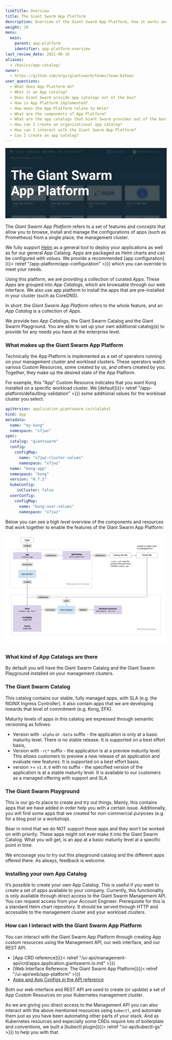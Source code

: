 ```yaml
---
linkTitle: Overview
title: The Giant Swarm App Platform
description: Overview of the Giant Swarm App Platform, how it works and what to expect.
weight: 10
menu:
  main:
    parent: app-platform
    identifier: app-platform-overview
last_review_date: 2021-06-16
aliases:
  - /basics/app-catalog/
owner:
  - https://github.com/orgs/giantswarm/teams/team-batman
user_questions:
  - What does App Platform do?
  - What is an App Catalog?
  - Does Giant Swarm provide app catalogs out of the box?
  - How is App Platform implemented?
  - How does the App Platform relate to Helm?
  - What are the components of App Platform?
  - What are the app catalogs that Giant Swarm provides out of the box?
  - How can I create an organizational app catalog?
  - How can I interact with the Giant Swarm App Platform?
  - Can I create an app catalog?
---
```


![A large image with the words "The Giant Swarm App Platform" prominently visible over a screenshot of a list of apps](app-platform-header.png)

The _Giant Swarm App Platform_ refers to a set of features and concepts that allow
you to browse, install and manage the configurations of apps (such as Prometheus)
from a single place; the management cluster.

We fully support [Helm](https://helm.sh/) as a general tool to deploy your applications as well as for our general App Catalog. Apps are packaged as Helm charts and can be configured with _values_. We provide a recommended
[app configuration]({{< relref "/app-platform/app-configuration" >}}) which you can override to meet your needs.

Using this platform, we are providing a collection of curated _Apps_. These _Apps_ are grouped into _App Catalogs_, which are browsable through our web interface.
We also use app platform to install the apps that are pre-installed in your cluster (such as CoreDNS).

In short: the _Giant Swarm App Platform_ refers to the whole feature, and an _App Catalog_ is a collection of _Apps_.

We provide two _App Catalogs_, the Giant Swarm Catalog and the Giant Swarm Playground. You are able to set up your own additional catalog(s)
to provide for any needs you have at the enterprise level.

### What makes up the Giant Swarm App Platform

Technically the App Platform is implemented as a set of operators
running on your management cluster and workload clusters. These operators watch various
Custom Resources, some created by us, and others created by you. Together, they make up
the desired state of the App Platform.

For example, this "App" Custom Resource indicates that you want Kong installed
on a specific workload cluster. We [default]({{< relref "/app-platform/defaulting-validation" >}})
some additional values for the workload cluster you select.

```yaml
apiVersion: application.giantswarm.io/v1alpha1
kind: App
metadata:
  name: "my-kong"
  namespace: "x7jwz"
spec:
  catalog: "giantswarm"
  config:
    configMap:
      name: "x7jwz-cluster-values"
      namespace: "x7jwz"
  name: "kong-app"
  namespace: "kong"
  version: "0.7.2"
  kubeConfig:
     inCluster: false
  userConfig:
    configMap:
      name: "kong-user-values"
      namespace: "x7jwz"
```

Below you can see a high level overview of the components and resources that work
together to enable the features of the Giant Swarm App Platform:

![A diagram showing an overview of various components and concepts that make up the Giant Swarm App Platform](app-platform-overview.png)
<!-- Original version: https://docs.google.com/drawings/d/1V3KcUImxRdrrb2v_nIQnkapHiRkRM6t8PoYGCqWebYY/edit -->

### What kind of App Catalogs are there

By default you will have the Giant Swarm Catalog and the Giant Swarm Playground installed
on your management clusters.

### The Giant Swarm Catalog

This catalog contains our stable, fully managed apps, with SLA (e.g. the NGINX Ingress Controller). It also contain apps that we are developing towards that level of commitment (e.g. Kong, EFK).

Maturity levels of apps in this catalog are expressed through semantic versioning as follows:

- Version with `-alpha` or `-beta` suffix - the application is only at a basic maturity level. There is no stable release. It is supported on a best effort basis,
- Version with `-rc*` suffix - the application is at a preview maturity level. This allows customers to preview a new release of an application and evaluate new features. It is supported on a best effort basis.
- version >= `v1.0.0` with no suffix - the specified version of the application is at a stable maturity level. It is available to our customers as a managed offering with support and SLA.

### The Giant Swarm Playground

This is our go-to place to create and try out things. Mainly, this contains apps that we have added in order help you with a certain issue. Additionally, you will find some apps that we created for non-commercial purposes (e.g. for a blog post or a workshop).

Bear in mind that we do NOT support these apps and they won’t be worked on with priority. These apps might not ever make it into the Giant Swarm Catalog. What you will get, is an app at a basic maturity level at a specific point in time.

We encourage you to try out this playground catalog and the different apps offered there. As always, feedback is welcome.

### Installing your own App Catalog

It’s possible to create your own App Catalog. This is useful if you want to create a set of apps available to your company. Currently, this functionality is only available through direct access to the Giant Swarm Management API. You can request access from your Account Engineer. Prerequisite for this is a standard Helm chart repository. It should be served through HTTP and accessible to the management cluster and your workload clusters.

### How can I interact with the Giant Swarm App Platform

You can interact with the Giant Swarm App Platform through creating App custom resources using the Management API, our web interface, and our REST API.

- [App CRD reference]({{< relref "/ui-api/management-api/crd/apps.application.giantswarm.io.md" >}})
- [Web Interface Reference: The Giant Swarm App Platform]({{< relref "/ui-api/web/app-platform" >}})
- [Apps and App Configs in the API reference](/api/#tag/apps)

Both our web interface and REST API are used to create (or update) a set of App Custom Resources on your Kubernetes management cluster.

As we are giving you direct access to the Management API you can also interact with the above mentioned resources using `kubectl`, and automate them just as you have been automating other parts of your stack.
And as Kubernetes resources and especially some CRDs require lots of boilerplate and conventions, we built a [kubectl plugin]({{< relref "/ui-api/kubectl-gs" >}}) to help you with that.
